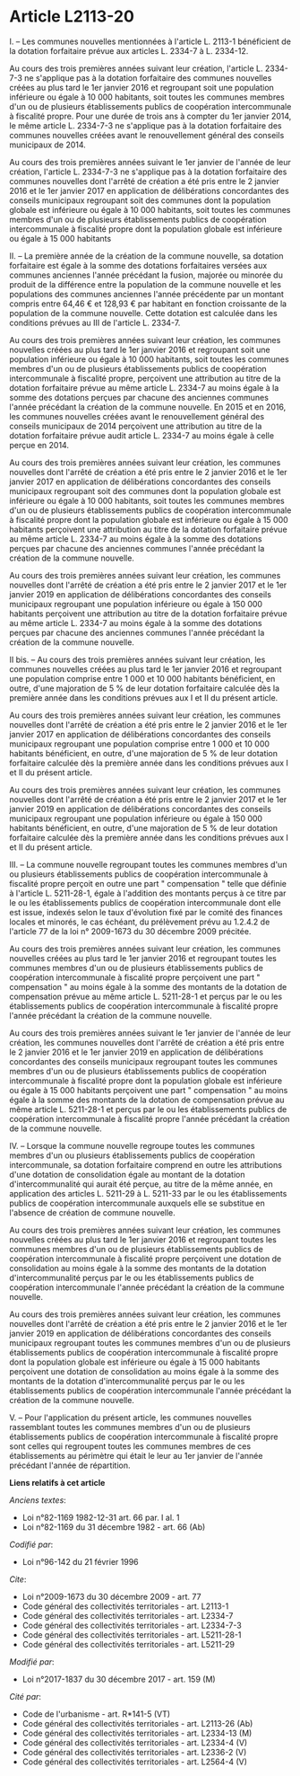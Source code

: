 # Article L2113-20

I. – Les communes nouvelles mentionnées à l'article L. 2113-1 bénéficient de la dotation forfaitaire prévue aux articles L.
2334-7 à L. 2334-12.

Au cours des trois premières années suivant leur création, l'article L. 2334-7-3 ne s'applique pas à la dotation forfaitaire
des communes nouvelles créées au plus tard le 1er janvier 2016 et regroupant soit une population inférieure ou égale à 10 000
habitants, soit toutes les communes membres d'un ou de plusieurs établissements publics de coopération intercommunale à
fiscalité propre. Pour une durée de trois ans à compter du 1er janvier 2014, le même article L. 2334-7-3 ne s'applique pas à
la dotation forfaitaire des communes nouvelles créées avant le renouvellement général des conseils municipaux de 2014.

Au cours des trois premières années suivant le 1er janvier de l'année de leur création, l'article L. 2334-7-3 ne s'applique
pas à la dotation forfaitaire des communes nouvelles dont l'arrêté de création a été pris entre le 2 janvier 2016 et le 1er
janvier 2017 en application de délibérations concordantes des conseils municipaux regroupant soit des communes dont la
population globale est inférieure ou égale à 10 000 habitants, soit toutes les communes membres d'un ou de plusieurs
établissements publics de coopération intercommunale à fiscalité propre dont la population globale est inférieure ou égale à
15 000 habitants

II. – La première année de la création de la commune nouvelle, sa dotation forfaitaire est égale à la somme des dotations
forfaitaires versées aux communes anciennes l'année précédant la fusion, majorée ou minorée du produit de la différence entre
la population de la commune nouvelle et les populations des communes anciennes l'année précédente par un montant compris
entre 64,46 € et 128,93 € par habitant en fonction croissante de la population de la commune nouvelle. Cette dotation est
calculée dans les conditions prévues au III de l'article L. 2334-7.

Au cours des trois premières années suivant leur création, les communes nouvelles créées au plus tard le 1er janvier 2016 et
regroupant soit une population inférieure ou égale à 10 000 habitants, soit toutes les communes membres d'un ou de plusieurs
établissements publics de coopération intercommunale à fiscalité propre, perçoivent une attribution au titre de la dotation
forfaitaire prévue au même article L. 2334-7 au moins égale à la somme des dotations perçues par chacune des anciennes
communes l'année précédant la création de la commune nouvelle. En 2015 et en 2016, les communes nouvelles créées avant le
renouvellement général des conseils municipaux de 2014 perçoivent une attribution au titre de la dotation forfaitaire prévue
audit article L. 2334-7 au moins égale à celle perçue en 2014.

Au cours des trois premières années suivant leur création, les communes nouvelles dont l'arrêté de création a été pris entre
le 2 janvier 2016 et le 1er janvier 2017 en application de délibérations concordantes des conseils municipaux regroupant soit
des communes dont la population globale est inférieure ou égale à 10 000 habitants, soit toutes les communes membres d'un ou
de plusieurs établissements publics de coopération intercommunale à fiscalité propre dont la population globale est
inférieure ou égale à 15 000 habitants perçoivent une attribution au titre de la dotation forfaitaire prévue au même article
L. 2334-7 au moins égale à la somme des dotations perçues par chacune des anciennes communes l'année précédant la création de
la commune nouvelle.

Au cours des trois premières années suivant leur création, les communes nouvelles dont l'arrêté de création a été pris entre
le 2 janvier 2017 et le 1er janvier 2019 en application de délibérations concordantes des conseils municipaux regroupant une
population inférieure ou égale à 150 000 habitants perçoivent une attribution au titre de la dotation forfaitaire prévue au
même article L. 2334-7 au moins égale à la somme des dotations perçues par chacune des anciennes communes l'année précédant
la création de la commune nouvelle.

II bis. – Au cours des trois premières années suivant leur création, les communes nouvelles créées au plus tard le 1er
janvier 2016 et regroupant une population comprise entre 1 000 et 10 000 habitants bénéficient, en outre, d'une majoration de
5 % de leur dotation forfaitaire calculée dès la première année dans les conditions prévues aux I et II du présent article.

Au cours des trois premières années suivant leur création, les communes nouvelles dont l'arrêté de création a été pris entre
le 2 janvier 2016 et le 1er janvier 2017 en application de délibérations concordantes des conseils municipaux regroupant une
population comprise entre 1 000 et 10 000 habitants bénéficient, en outre, d'une majoration de 5 % de leur dotation
forfaitaire calculée dès la première année dans les conditions prévues aux I et II du présent article.

Au cours des trois premières années suivant leur création, les communes nouvelles dont l'arrêté de création a été pris entre
le 2 janvier 2017 et le 1er janvier 2019 en application de délibérations concordantes des conseils municipaux regroupant une
population inférieure ou égale à 150 000 habitants bénéficient, en outre, d'une majoration de 5 % de leur dotation
forfaitaire calculée dès la première année dans les conditions prévues aux I et II du présent article.

III. – La commune nouvelle regroupant toutes les communes membres d'un ou plusieurs établissements publics de coopération
intercommunale à fiscalité propre perçoit en outre une part " compensation " telle que définie à l'article L. 5211-28-1,
égale à l'addition des montants perçus à ce titre par le ou les établissements publics de coopération intercommunale dont
elle est issue, indexés selon le taux d'évolution fixé par le comité des finances locales et minorés, le cas échéant, du
prélèvement prévu au 1.2.4.2 de l'article 77 de la loi n° 2009-1673 du 30 décembre 2009 précitée.

Au cours des trois premières années suivant leur création, les communes nouvelles créées au plus tard le 1er janvier 2016 et
regroupant toutes les communes membres d'un ou de plusieurs établissements publics de coopération intercommunale à fiscalité
propre perçoivent une part " compensation " au moins égale à la somme des montants de la dotation de compensation prévue au
même article L. 5211-28-1 et perçus par le ou les établissements publics de coopération intercommunale à fiscalité propre
l'année précédant la création de la commune nouvelle.

Au cours des trois premières années suivant le 1er janvier de l'année de leur création, les communes nouvelles dont l'arrêté
de création a été pris entre le 2 janvier 2016 et le 1er janvier 2019 en application de délibérations concordantes des
conseils municipaux regroupant toutes les communes membres d'un ou de plusieurs établissements publics de coopération
intercommunale à fiscalité propre dont la population globale est inférieure ou égale à 15 000 habitants perçoivent une part "
compensation " au moins égale à la somme des montants de la dotation de compensation prévue au même article L. 5211-28-1 et
perçus par le ou les établissements publics de coopération intercommunale à fiscalité propre l'année précédant la création de
la commune nouvelle.

IV. – Lorsque la commune nouvelle regroupe toutes les communes membres d'un ou plusieurs établissements publics de
coopération intercommunale, sa dotation forfaitaire comprend en outre les attributions d'une dotation de consolidation égale
au montant de la dotation d'intercommunalité qui aurait été perçue, au titre de la même année, en application des articles L.
5211-29 à L. 5211-33 par le ou les établissements publics de coopération intercommunale auxquels elle se substitue en
l'absence de création de commune nouvelle.

Au cours des trois premières années suivant leur création, les communes nouvelles créées au plus tard le 1er janvier 2016 et
regroupant toutes les communes membres d'un ou de plusieurs établissements publics de coopération intercommunale à fiscalité
propre perçoivent une dotation de consolidation au moins égale à la somme des montants de la dotation d'intercommunalité
perçus par le ou les établissements publics de coopération intercommunale l'année précédant la création de la commune
nouvelle.

Au cours des trois premières années suivant leur création, les communes nouvelles dont l'arrêté de création a été pris entre
le 2 janvier 2016 et le 1er janvier 2019 en application de délibérations concordantes des conseils municipaux regroupant
toutes les communes membres d'un ou de plusieurs établissements publics de coopération intercommunale à fiscalité propre dont
la population globale est inférieure ou égale à 15 000 habitants perçoivent une dotation de consolidation au moins égale à la
somme des montants de la dotation d'intercommunalité perçus par le ou les établissements publics de coopération
intercommunale l'année précédant la création de la commune nouvelle.

V. – Pour l'application du présent article, les communes nouvelles rassemblant toutes les communes membres d'un ou de
plusieurs établissements publics de coopération intercommunale à fiscalité propre sont celles qui regroupent toutes les
communes membres de ces établissements au périmètre qui était le leur au 1er janvier de l'année précédant l'année de
répartition.

**Liens relatifs à cet article**

_Anciens textes_:

  - Loi n°82-1169 1982-12-31 art. 66 par. I al. 1
  - Loi n°82-1169 du 31 décembre 1982 - art. 66 (Ab)

_Codifié par_:

  - Loi n°96-142 du 21 février 1996

_Cite_:

  - Loi n°2009-1673 du 30 décembre 2009 - art. 77
  - Code général des collectivités territoriales - art. L2113-1
  - Code général des collectivités territoriales - art. L2334-7
  - Code général des collectivités territoriales - art. L2334-7-3
  - Code général des collectivités territoriales - art. L5211-28-1
  - Code général des collectivités territoriales - art. L5211-29

_Modifié par_:

  - Loi n°2017-1837 du 30 décembre 2017 - art. 159 (M)

_Cité par_:

  - Code de l'urbanisme - art. R*141-5 (VT)
  - Code général des collectivités territoriales - art. L2113-26 (Ab)
  - Code général des collectivités territoriales - art. L2334-13 (M)
  - Code général des collectivités territoriales - art. L2334-4 (V)
  - Code général des collectivités territoriales - art. L2336-2 (V)
  - Code général des collectivités territoriales - art. L2564-4 (V)
